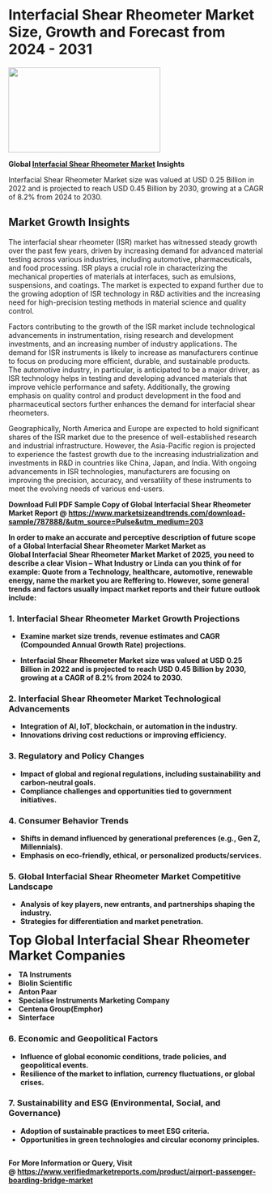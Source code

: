 <H1>Interfacial Shear Rheometer Market Size, Growth and Forecast from 2024 - 2031</H1><img class="aligncenter size-medium wp-image-584254" src="https://thirdeyenews.in/wp-content/uploads/2024/09/Global-Market-Research-300x168.jpeg" alt="" width="300" height="168" /><p><strong>Global&nbsp;<a href="https://www.marketsizeandtrends.com/download-sample/787888/&amp;utm_source=Pulse&amp;utm_medium=203">Interfacial Shear Rheometer Market</a> Insights</strong></p><p>Interfacial Shear Rheometer Market size was valued at USD 0.25 Billion in 2022 and is projected to reach USD 0.45 Billion by 2030, growing at a CAGR of 8.2% from 2024 to 2030.</p><p><h2>Market Growth Insights</h2> <p>The interfacial shear rheometer (ISR) market has witnessed steady growth over the past few years, driven by increasing demand for advanced material testing across various industries, including automotive, pharmaceuticals, and food processing. ISR plays a crucial role in characterizing the mechanical properties of materials at interfaces, such as emulsions, suspensions, and coatings. The market is expected to expand further due to the growing adoption of ISR technology in R&D activities and the increasing need for high-precision testing methods in material science and quality control.</p> <p><strong></strong></p> <p>Factors contributing to the growth of the ISR market include technological advancements in instrumentation, rising research and development investments, and an increasing number of industry applications. The demand for ISR instruments is likely to increase as manufacturers continue to focus on producing more efficient, durable, and sustainable products. The automotive industry, in particular, is anticipated to be a major driver, as ISR technology helps in testing and developing advanced materials that improve vehicle performance and safety. Additionally, the growing emphasis on quality control and product development in the food and pharmaceutical sectors further enhances the demand for interfacial shear rheometers.</p> <p>Geographically, North America and Europe are expected to hold significant shares of the ISR market due to the presence of well-established research and industrial infrastructure. However, the Asia-Pacific region is projected to experience the fastest growth due to the increasing industrialization and investments in R&D in countries like China, Japan, and India. With ongoing advancements in ISR technologies, manufacturers are focusing on improving the precision, accuracy, and versatility of these instruments to meet the evolving needs of various end-users.</p> <p><strong></p><p><span class=""><strong>Download Full PDF Sample Copy of Global Interfacial Shear Rheometer Market Report</strong> @ <a href="https://www.marketsizeandtrends.com/download-sample/787888/&amp;utm_source=Pulse&amp;utm_medium=203" target="_blank">https://www.marketsizeandtrends.com/download-sample/787888/&amp;utm_source=Pulse&amp;utm_medium=203</a></span></p><p>In order to make an accurate and perceptive description of future scope of a Global&nbsp;Interfacial Shear Rheometer Market Market as Global&nbsp;Interfacial Shear Rheometer Market Market of 2025, you need to describe a clear Vision &ndash; What Industry or Linda can you think of for example: Quote from a Technology, healthcare, automotive, renewable energy, name the market you are Reffering to. However, some general trends and factors usually impact market reports and their future outlook include:</p><h3>1.&nbsp;<strong>Interfacial Shear Rheometer Market Growth Projections</strong></h3><ul><li>Examine market size trends, revenue estimates and CAGR (Compounded Annual Growth Rate) projections.</li><li><p>Interfacial Shear Rheometer Market size was valued at USD 0.25 Billion in 2022 and is projected to reach USD 0.45 Billion by 2030, growing at a CAGR of 8.2% from 2024 to 2030.</p></li></ul><h3>2.&nbsp;<strong>Interfacial Shear Rheometer Market Technological Advancements</strong></h3><ul><li>Integration of AI, IoT, blockchain, or automation in the industry.</li><li>Innovations driving cost reductions or improving efficiency.</li></ul><h3>3.&nbsp;<strong>Regulatory and Policy Changes</strong></h3><ul><li>Impact of global and regional regulations, including sustainability and carbon-neutral goals.</li><li>Compliance challenges and opportunities tied to government initiatives.</li></ul><h3>4.&nbsp;<strong>Consumer Behavior Trends</strong></h3><ul><li>Shifts in demand influenced by generational preferences (e.g., Gen Z, Millennials).</li><li>Emphasis on eco-friendly, ethical, or personalized products/services.</li></ul><h3>5.&nbsp;<strong>Global Interfacial Shear Rheometer Market Competitive Landscape</strong></h3><ul><li>Analysis of key players, new entrants, and partnerships shaping the industry.</li><li>Strategies for differentiation and market penetration.</li></ul><p data-pm-slice="1 1 []"><span style="color: inherit; font-family: inherit; font-size: 25px;">Top Global Interfacial Shear Rheometer Market Companies</span></p><div class="" data-test-id=""><p><li>TA Instruments</li><li> Biolin Scientific</li><li> Anton Paar</li><li> Specialise Instruments Marketing Company</li><li> Centena Group(Emphor)</li><li> Sinterface</li></p></div><h3>6.&nbsp;<strong>Economic and Geopolitical Factors</strong></h3><ul><li>Influence of global economic conditions, trade policies, and geopolitical events.</li><li>Resilience of the market to inflation, currency fluctuations, or global crises.</li></ul><h3>7.&nbsp;<strong>Sustainability and ESG (Environmental, Social, and Governance)</strong></h3><ul><li>Adoption of sustainable practices to meet ESG criteria.</li><li>Opportunities in green technologies and circular economy principles.</li></ul><h2><strong style="font-size: 14px;">For More Information or Query, Visit @&nbsp;</strong><a style="background-color: #ffffff; font-size: 14px;" href="https://www.marketsizeandtrends.com/report/interfacial-shear-rheometer-market/" target="_blank">https://www.verifiedmarketreports.com/product/airport-passenger-boarding-bridge-market</a></h2>
